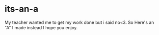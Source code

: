 # its-an-a
My teacher wanted me to get my work done but i said no&lt;3. So Here's an "A" I made instead I hope you enjoy.
